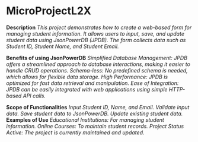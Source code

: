 # MicroProjectL2X
**Description**
*This project demonstrates how to create a web-based form for managing student information. It allows users to input, save, and update student data using JsonPowerDB (JPDB). The form collects data such as Student ID, Student Name, and Student Email.*

**Benefits of using JsonPowerDB**
*Simplified Database Management: JPDB offers a streamlined approach to database interactions, making it easier to handle CRUD operations.
Schema-less: No predefined schema is needed, which allows for flexible data storage.
High Performance: JPDB is optimized for fast data retrieval and manipulation.
Ease of Integration: JPDB can be easily integrated with web applications using simple HTTP-based API calls.*

**Scope of Functionalities**
*Input Student ID, Name, and Email.
Validate input data.
Save student data to JsonPowerDB.
Update existing student data.*
**Examples of Use**
*Educational Institutions: For managing student information.
Online Courses: To maintain student records.
Project Status
Active: The project is currently maintained and updated.*
